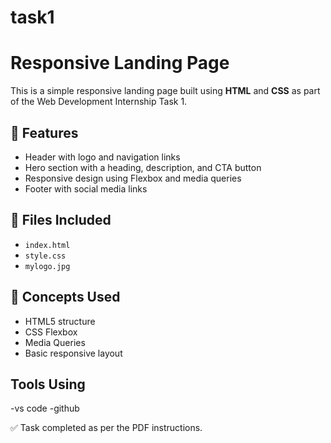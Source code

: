 # task1
# Responsive Landing Page

This is a simple responsive landing page built using **HTML** and **CSS** as part of the Web Development Internship Task 1.

## 🔧 Features
- Header with logo and navigation links
- Hero section with a heading, description, and CTA button
- Responsive design using Flexbox and media queries
- Footer with social media links

## 📁 Files Included
- `index.html`
- `style.css`
- `mylogo.jpg`

## 🧠 Concepts Used
- HTML5 structure
- CSS Flexbox
- Media Queries
- Basic responsive layout

## Tools Using
-vs code
-github

✅ Task completed as per the PDF instructions.
